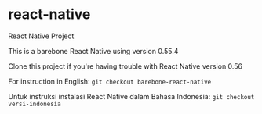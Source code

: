 # react-native
React Native Project

This is a barebone React Native using version 0.55.4

Clone this project if you're having trouble with React Native version 0.56

For instruction in English:
`git checkout barebone-react-native`

Untuk instruksi instalasi React Native dalam Bahasa Indonesia:
`git checkout versi-indonesia`
